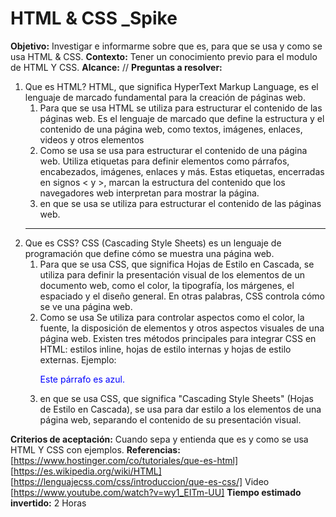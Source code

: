# HTML & CSS _Spike

**Objetivo:**
Investigar e informarme sobre que es, para que se usa y como se usa HTML & CSS.
**Contexto:**
Tener un conocimiento previo para el modulo de HTML Y CSS.
**Alcance:**
//
**Preguntas a resolver:**

1. Que es HTML?
    HTML, que significa HyperText Markup Language, es el lenguaje de marcado fundamental para la creación de páginas web.
   1. Para que se usa
    HTML se utiliza para estructurar el contenido de las páginas web. Es el lenguaje de marcado que define la estructura y el contenido de una página web, como textos, imágenes, enlaces, videos y otros elementos
   2. Como se usa
    se usa para estructurar el contenido de una página web. Utiliza etiquetas para definir elementos como párrafos, encabezados, imágenes, enlaces y más. Estas etiquetas, encerradas en signos < y >, marcan la estructura del contenido que los navegadores web interpretan para mostrar la página.
   3. en que se usa
    se utiliza para estructurar el contenido de las páginas web.
    ---
2. Que es CSS?
    CSS (Cascading Style Sheets) es un lenguaje de programación que define cómo se muestra una página web.
   1. Para que se usa
    CSS, que significa Hojas de Estilo en Cascada, se utiliza para definir la presentación visual de los elementos de un documento web, como el color, la tipografía, los márgenes, el espaciado y el diseño general. En otras palabras, CSS controla cómo se ve una página web.
   2. Como se usa
    Se utiliza para controlar aspectos como el color, la fuente, la disposición de elementos y otros aspectos visuales de una página web. Existen tres métodos principales para integrar CSS en HTML: estilos inline, hojas de estilo internas y hojas de estilo externas.
    Ejemplo:
        <p style="color: blue;">Este párrafo es azul.</p>
    3. en que se usa
    CSS, que significa "Cascading Style Sheets" (Hojas de Estilo en Cascada), se usa para dar estilo a los elementos de una página web, separando el contenido de su presentación visual.

**Criterios de aceptación:**
Cuando sepa y entienda que es y como se usa HTML Y CSS con ejemplos.
**Referencias:**
    [https://www.hostinger.com/co/tutoriales/que-es-html]
    [https://es.wikipedia.org/wiki/HTML]
    [https://lenguajecss.com/css/introduccion/que-es-css/]
    Video
    [https://www.youtube.com/watch?v=wy1_EITm-UU]
**Tiempo estimado invertido:**
2 Horas
